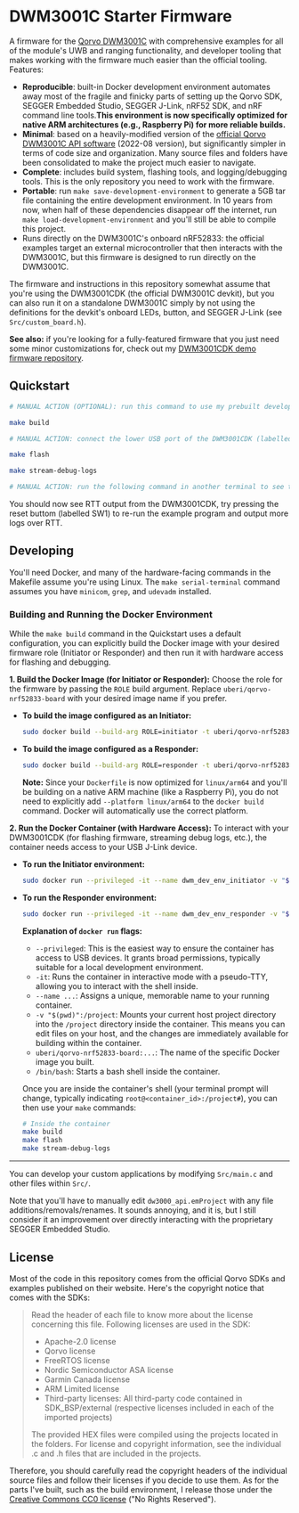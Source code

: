 DWM3001C Starter Firmware
=========================

A firmware for the [Qorvo DWM3001C](https://www.qorvo.com/products/p/DWM3001C) with comprehensive examples for all of the module's UWB and ranging functionality, and developer tooling that makes working with the firmware much easier than the official tooling. Features:

* **Reproducible**: built-in Docker development environment automates away most of the fragile and finicky parts of setting up the Qorvo SDK, SEGGER Embedded Studio, SEGGER J-Link, nRF52 SDK, and nRF command line tools.**This environment is now specifically optimized for native ARM architectures (e.g., Raspberry Pi) for more reliable builds.**
* **Minimal**: based on a heavily-modified version of the [official Qorvo DWM3001C API software](https://www.qorvo.com/products/p/DWM3001C#documents) (2022-08 version), but significantly simpler in terms of code size and organization. Many source files and folders have been consolidated to make the project much easier to navigate.
* **Complete**: includes build system, flashing tools, and logging/debugging tools. This is the only repository you need to work with the firmware.
* **Portable**: run `make save-development-environment` to generate a 5GB tar file containing the entire development environment. In 10 years from now, when half of these dependencies disappear off the internet, run `make load-development-environment` and you'll still be able to compile this project.
* Runs directly on the DWM3001C's onboard nRF52833: the official examples target an external microcontroller that then interacts with the DWM3001C, but this firmware is designed to run directly on the DWM3001C.

The firmware and instructions in this repository somewhat assume that you're using the DWM3001CDK (the official DWM3001C devkit), but you can also run it on a standalone DWM3001C simply by not using the definitions for the devkit's onboard LEDs, button, and SEGGER J-Link (see `Src/custom_board.h`).

**See also:** if you're looking for a fully-featured firmware that you just need some minor customizations for, check out my [DWM3001CDK demo firmware repository](https://github.com/Uberi/DWM3001CDK-demo-firmware).

Quickstart
----------

```sh
# MANUAL ACTION (OPTIONAL): run this command to use my prebuilt development environment, otherwise it'll be automatically built from scratch: docker pull uberi/qorvo-nrf52833-board

make build

# MANUAL ACTION: connect the lower USB port of the DWM3001CDK (labelled J9) to this computer using a USB cable (this is the J-Link's USB port)

make flash

make stream-debug-logs

# MANUAL ACTION: run the following command in another terminal to see the debug logs: tail -f Output/debug-log.txt
```

You should now see RTT output from the DWM3001CDK, try pressing the reset buttom (labelled SW1) to re-run the example program and output more logs over RTT.

Developing
----------

You'll need Docker, and many of the hardware-facing commands in the Makefile assume you're using Linux. The `make serial-terminal` command assumes you have `minicom`, `grep`, and `udevadm` installed.

### Building and Running the Docker Environment

While the `make build` command in the Quickstart uses a default configuration, you can explicitly build the Docker image with your desired firmware role (Initiator or Responder) and then run it with hardware access for flashing and debugging.

**1. Build the Docker Image (for Initiator or Responder):**
Choose the role for the firmware by passing the `ROLE` build argument. Replace `uberi/qorvo-nrf52833-board` with your desired image name if you prefer.

* **To build the image configured as an Initiator:**
    ```sh
    sudo docker build --build-arg ROLE=initiator -t uberi/qorvo-nrf52833-board:initiator .
    ```

* **To build the image configured as a Responder:**
    ```sh
    sudo docker build --build-arg ROLE=responder -t uberi/qorvo-nrf52833-board:responder .
    ```

    **Note:** Since your `Dockerfile` is now optimized for `linux/arm64` and you'll be building on a native ARM machine (like a Raspberry Pi), you do not need to explicitly add `--platform linux/arm64` to the `docker build` command. Docker will automatically use the correct platform.

**2. Run the Docker Container (with Hardware Access):**
To interact with your DWM3001CDK (for flashing firmware, streaming debug logs, etc.), the container needs access to your USB J-Link device.

* **To run the Initiator environment:**
    ```sh
    sudo docker run --privileged -it --name dwm_dev_env_initiator -v "$(pwd)":/project uberi/qorvo-nrf52833-board:initiator /bin/bash
    ```

* **To run the Responder environment:**
    ```sh
    sudo docker run --privileged -it --name dwm_dev_env_responder -v "$(pwd)":/project uberi/qorvo-nrf52833-board:responder /bin/bash
    ```

    **Explanation of `docker run` flags:**
    * `--privileged`: This is the easiest way to ensure the container has access to USB devices. It grants broad permissions, typically suitable for a local development environment.
    * `-it`: Runs the container in interactive mode with a pseudo-TTY, allowing you to interact with the shell inside.
    * `--name ...`: Assigns a unique, memorable name to your running container.
    * `-v "$(pwd)":/project`: Mounts your current host project directory into the `/project` directory inside the container. This means you can edit files on your host, and the changes are immediately available for building within the container.
    * `uberi/qorvo-nrf52833-board:...`: The name of the specific Docker image you built.
    * `/bin/bash`: Starts a bash shell inside the container.

    Once you are inside the container's shell (your terminal prompt will change, typically indicating `root@<container_id>:/project#`), you can then use your `make` commands:
    ```sh
    # Inside the container
    make build
    make flash
    make stream-debug-logs
    ```

---

You can develop your custom applications by modifying `Src/main.c` and other files within `Src/`.

Note that you'll have to manually edit `dw3000_api.emProject` with any file additions/removals/renames. It sounds annoying, and it is, but I still consider it an improvement over directly interacting with the proprietary SEGGER Embedded Studio.

License
-------

Most of the code in this repository comes from the official Qorvo SDKs and examples published on their website. Here's the copyright notice that comes with the SDKs:

> Read the header of each file to know more about the license concerning this file.
> Following licenses are used in the SDK:
> 
> * Apache-2.0 license
> * Qorvo license
> * FreeRTOS license
> * Nordic Semiconductor ASA license
> * Garmin Canada license
> * ARM Limited license
> * Third-party licenses: All third-party code contained in SDK_BSP/external (respective licenses included in each of the imported projects)
> 
> The provided HEX files were compiled using the projects located in the folders. For license and copyright information,
> see the individual .c and .h files that are included in the projects.

Therefore, you should carefully read the copyright headers of the individual source files and follow their licenses if you decide to use them. As for the parts I've built, such as the build environment, I release those under the [Creative Commons CC0 license](https://creativecommons.org/public-domain/cc0/) ("No Rights Reserved").
